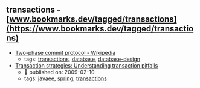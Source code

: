 transactions - [www.bookmarks.dev/tagged/transactions](https://www.bookmarks.dev/tagged/transactions) 
---
* [Two-phase commit protocol - Wikipedia](https://en.wikipedia.org/wiki/Two-phase_commit_protocol)
    * tags: [transactions](../tags/transactions.md), [database](../tags/database.md), [database-design](../tags/database-design.md)
* [Transaction strategies: Understanding transaction pitfalls](https://www.ibm.com/developerworks/library/j-ts1/index.html)
    * :calendar: published on: 2009-02-10
    * tags: [javaee](../tags/javaee.md), [spring](../tags/spring.md), [transactions](../tags/transactions.md)
